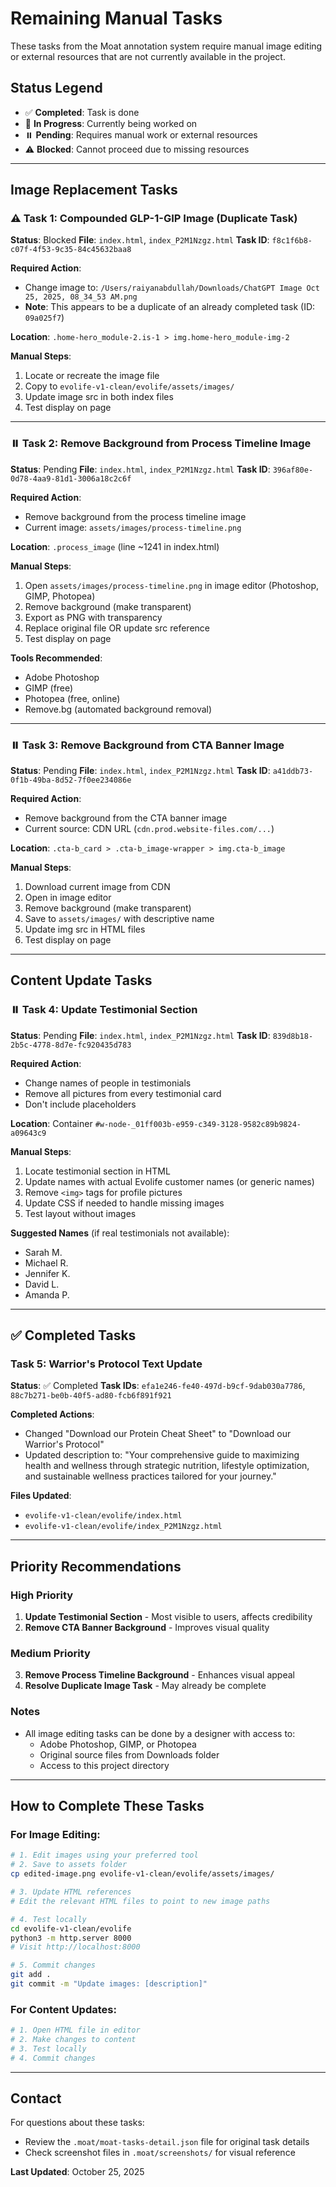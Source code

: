 # Remaining Manual Tasks

These tasks from the Moat annotation system require manual image editing or external resources that are not currently available in the project.

## Status Legend
- ✅ **Completed**: Task is done
- 🔄 **In Progress**: Currently being worked on
- ⏸️ **Pending**: Requires manual work or external resources
- ⚠️ **Blocked**: Cannot proceed due to missing resources

---

## Image Replacement Tasks

### ⚠️ Task 1: Compounded GLP-1-GIP Image (Duplicate Task)
**Status**: Blocked
**File**: `index.html`, `index_P2M1Nzgz.html`
**Task ID**: `f8c1f6b8-c07f-4f53-9c35-84c45632baa8`

**Required Action**:
- Change image to: `/Users/raiyanabdullah/Downloads/ChatGPT Image Oct 25, 2025, 08_34_53 AM.png`
- **Note**: This appears to be a duplicate of an already completed task (ID: `09a025f7`)

**Location**: `.home-hero_module-2.is-1 > img.home-hero_module-img-2`

**Manual Steps**:
1. Locate or recreate the image file
2. Copy to `evolife-v1-clean/evolife/assets/images/`
3. Update image src in both index files
4. Test display on page

---

### ⏸️ Task 2: Remove Background from Process Timeline Image
**Status**: Pending
**File**: `index.html`, `index_P2M1Nzgz.html`
**Task ID**: `396af80e-0d78-4aa9-81d1-3006a18c2c6f`

**Required Action**:
- Remove background from the process timeline image
- Current image: `assets/images/process-timeline.png`

**Location**: `.process_image` (line ~1241 in index.html)

**Manual Steps**:
1. Open `assets/images/process-timeline.png` in image editor (Photoshop, GIMP, Photopea)
2. Remove background (make transparent)
3. Export as PNG with transparency
4. Replace original file OR update src reference
5. Test display on page

**Tools Recommended**:
- Adobe Photoshop
- GIMP (free)
- Photopea (free, online)
- Remove.bg (automated background removal)

---

### ⏸️ Task 3: Remove Background from CTA Banner Image
**Status**: Pending
**File**: `index.html`, `index_P2M1Nzgz.html`
**Task ID**: `a41ddb73-0f1b-49ba-8d52-7f0ee234086e`

**Required Action**:
- Remove background from the CTA banner image
- Current source: CDN URL (`cdn.prod.website-files.com/...`)

**Location**: `.cta-b_card > .cta-b_image-wrapper > img.cta-b_image`

**Manual Steps**:
1. Download current image from CDN
2. Open in image editor
3. Remove background (make transparent)
4. Save to `assets/images/` with descriptive name
5. Update img src in HTML files
6. Test display on page

---

## Content Update Tasks

### ⏸️ Task 4: Update Testimonial Section
**Status**: Pending
**File**: `index.html`, `index_P2M1Nzgz.html`
**Task ID**: `839d8b18-2b5c-4778-8d7e-fc920435d783`

**Required Action**:
- Change names of people in testimonials
- Remove all pictures from every testimonial card
- Don't include placeholders

**Location**: Container `#w-node-_01ff003b-e959-c349-3128-9582c89b9824-a09643c9`

**Manual Steps**:
1. Locate testimonial section in HTML
2. Update names with actual Evolife customer names (or generic names)
3. Remove `<img>` tags for profile pictures
4. Update CSS if needed to handle missing images
5. Test layout without images

**Suggested Names** (if real testimonials not available):
- Sarah M.
- Michael R.
- Jennifer K.
- David L.
- Amanda P.

---

## ✅ Completed Tasks

### Task 5: Warrior's Protocol Text Update
**Status**: ✅ Completed
**Task IDs**: `efa1e246-fe40-497d-b9cf-9dab030a7786`, `88c7b271-be0b-40f5-ad80-fcb6f891f921`

**Completed Actions**:
- Changed "Download our Protein Cheat Sheet" to "Download our Warrior's Protocol"
- Updated description to: "Your comprehensive guide to maximizing health and wellness through strategic nutrition, lifestyle optimization, and sustainable wellness practices tailored for your journey."

**Files Updated**:
- `evolife-v1-clean/evolife/index.html`
- `evolife-v1-clean/evolife/index_P2M1Nzgz.html`

---

## Priority Recommendations

### High Priority
1. **Update Testimonial Section** - Most visible to users, affects credibility
2. **Remove CTA Banner Background** - Improves visual quality

### Medium Priority
3. **Remove Process Timeline Background** - Enhances visual appeal
4. **Resolve Duplicate Image Task** - May already be complete

### Notes
- All image editing tasks can be done by a designer with access to:
  - Adobe Photoshop, GIMP, or Photopea
  - Original source files from Downloads folder
  - Access to this project directory

---

## How to Complete These Tasks

### For Image Editing:
```bash
# 1. Edit images using your preferred tool
# 2. Save to assets folder
cp edited-image.png evolife-v1-clean/evolife/assets/images/

# 3. Update HTML references
# Edit the relevant HTML files to point to new image paths

# 4. Test locally
cd evolife-v1-clean/evolife
python3 -m http.server 8000
# Visit http://localhost:8000

# 5. Commit changes
git add .
git commit -m "Update images: [description]"
```

### For Content Updates:
```bash
# 1. Open HTML file in editor
# 2. Make changes to content
# 3. Test locally
# 4. Commit changes
```

---

## Contact
For questions about these tasks:
- Review the `.moat/moat-tasks-detail.json` file for original task details
- Check screenshot files in `.moat/screenshots/` for visual reference

**Last Updated**: October 25, 2025
